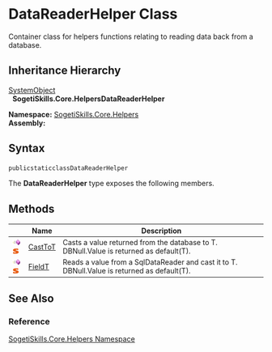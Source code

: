 DataReaderHelper Class
======================
Container class for helpers functions relating to reading data back from a database.


Inheritance Hierarchy
---------------------
[SystemObject][1]  
  **SogetiSkills.Core.HelpersDataReaderHelper**  

**Namespace:** [SogetiSkills.Core.Helpers][2]  
**Assembly:**

Syntax
------

```csharp
publicstaticclassDataReaderHelper
```

The **DataReaderHelper** type exposes the following members.


Methods
-------

                                 | Name         | Description                                                                                  
-------------------------------- | ------------ | -------------------------------------------------------------------------------------------- 
![Public method]![Static member] | [CastToT][3] | Casts a value returned from the database to T. DBNull.Value is returned as default(T).       
![Public method]![Static member] | [FieldT][4]  | Reads a value from a SqlDataReader and cast it to T. DBNull.Value is returned as default(T). 


See Also
--------

### Reference
[SogetiSkills.Core.Helpers Namespace][2]  

[1]: http://msdn.microsoft.com/en-us/library/e5kfa45b
[2]: ../README.md
[3]: CastTo__1.md
[4]: Field__1.md
[Public method]: ../../_icons/pubmethod.gif "Public method"
[Static member]: ../../_icons/static.gif "Static member"